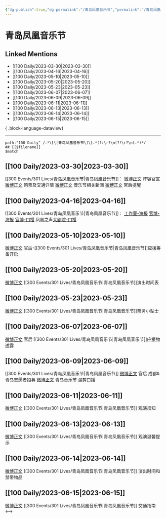```yaml
---
{"dg-publish":true,"dg-permalink":"/青岛凤凰音乐节","permalink":"/青岛凤凰音乐节/","created":"2023-03-31T10:47:17.000+08:00","updated":"2023-06-16T16:35:26.731+08:00"}
---
```


# 青岛凤凰音乐节

## Linked Mentions
- [[100 Daily/2023-03-30\|2023-03-30]]
- [[100 Daily/2023-04-16\|2023-04-16]]
- [[100 Daily/2023-05-10\|2023-05-10]]
- [[100 Daily/2023-05-20\|2023-05-20]]
- [[100 Daily/2023-05-23\|2023-05-23]]
- [[100 Daily/2023-06-07\|2023-06-07]]
- [[100 Daily/2023-06-09\|2023-06-09]]
- [[100 Daily/2023-06-11\|2023-06-11]]
- [[100 Daily/2023-06-13\|2023-06-13]]
- [[100 Daily/2023-06-14\|2023-06-14]]
- [[100 Daily/2023-06-15\|2023-06-15]]

{ .block-language-dataview}

---

```expander
path:"100 Daily" /.*\[\[青岛凤凰音乐节\]\].*(?:\r?\n(?!\r?\n).*)*/
## [[$filename]]
$match
```
## [[100 Daily/2023-03-30\|2023-03-30]]
[[300 Events/301 Lives/青岛凤凰音乐节\|青岛凤凰音乐节]]：
[微博正文](https://weibo.com/7049436181/MzDCHakJl) 阵容官宣
[微博正文](https://weibo.com/7049436181/MzGjI3QWM) 购票及交通详情
[微博正文](https://weibo.com/2180710425/MzEZUflmX) 音乐节相关新闻
[微博正文](https://weibo.com/5248300719/MzHipanhF) 官后提醒
## [[100 Daily/2023-04-16\|2023-04-16]]
[[300 Events/301 Lives/青岛凤凰音乐节\|青岛凤凰音乐节]]：
[工作室-海报](https://weibo.com/7478855230/MCetw8Osg)
[官博-海报](https://weibo.com/7049436181/MCegVvFeh)
[官博-口播](https://weibo.com/7049436181/MCehvwryR)
凤凰之声[大剧院-口播](https://weibo.com/6572405955/MCegYagVA)
## [[100 Daily/2023-05-10\|2023-05-10]]
[微博正文](http://weibo.com/5248300719/MFU8B1bQT) 官后-[[300 Events/301 Lives/青岛凤凰音乐节\|青岛凤凰音乐节]]应援筹备开启
## [[100 Daily/2023-05-20\|2023-05-20]]
[微博正文](http://weibo.com/7049436181/N1rSNvkWp) [[300 Events/301 Lives/青岛凤凰音乐节\|青岛凤凰音乐节]]演出时间表
## [[100 Daily/2023-05-23\|2023-05-23]]
[微博正文](http://weibo.com/7049436181/N1URK3qWp) [[300 Events/301 Lives/青岛凤凰音乐节\|青岛凤凰音乐节]]票务小贴士
## [[100 Daily/2023-06-07\|2023-06-07]]
[微博正文](http://weibo.com/5248300719/N4eOHEXU4) 官后 [[300 Events/301 Lives/青岛凤凰音乐节\|青岛凤凰音乐节]]应援物透露
## [[100 Daily/2023-06-09\|2023-06-09]]
[[300 Events/301 Lives/青岛凤凰音乐节\|青岛凤凰音乐节]]
[微博正文](http://weibo.com/5248300719/N4tPh62UE) 官后 成都&青岛志愿者招募
[微博正文](https://weibo.com/7049436181/N4tOVaIxn) 青岛音乐节 混剪口播
## [[100 Daily/2023-06-11\|2023-06-11]]
[微博正文](http://weibo.com/7049436181/N4Nl2p5vl) [[300 Events/301 Lives/青岛凤凰音乐节\|青岛凤凰音乐节]] 观演须知
## [[100 Daily/2023-06-13\|2023-06-13]]
[微博正文](https://weibo.com/7049436181/N56VfpVuB) [[300 Events/301 Lives/青岛凤凰音乐节\|青岛凤凰音乐节]] 观演温馨提示
## [[100 Daily/2023-06-14\|2023-06-14]]
[微博正文](http://weibo.com/7049436181/N5gcI30w4) [[300 Events/301 Lives/青岛凤凰音乐节\|青岛凤凰音乐节]] 演出时间和禁带物品
## [[100 Daily/2023-06-15\|2023-06-15]]
[微博正文](http://weibo.com/7049436181/N5pJUlyPb) [[300 Events/301 Lives/青岛凤凰音乐节\|青岛凤凰音乐节]] 交通指南
<-->